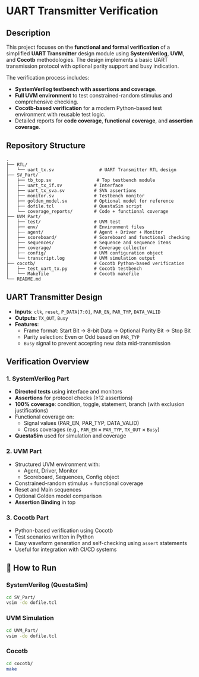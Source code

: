 
# UART Transmitter Verification

## Description

This project focuses on the **functional and formal verification** of a simplified **UART Transmitter** design module using **SystemVerilog**, **UVM**, and **Cocotb** methodologies. The design implements a basic UART transmission protocol with optional parity support and busy indication.

The verification process includes:
- **SystemVerilog testbench with assertions and coverage**.
- **Full UVM environment** to test constrained-random stimulus and comprehensive checking.
- **Cocotb-based verification** for a modern Python-based test environment with reusable test logic.
- Detailed reports for **code coverage**, **functional coverage**, and **assertion coverage**.

## Repository Structure

```
.
├── RTL/
│   └── uart_tx.sv                 # UART Transmitter RTL design
├── SV_Part/
│   ├── tb_top.sv                 # Top testbench module
│   ├── uart_tx_if.sv            # Interface
│   ├── uart_tx_sva.sv           # SVA assertions
│   ├── monitor.sv               # Testbench monitor
│   ├── golden_model.sv          # Optional model for reference
│   ├── dofile.tcl               # QuestaSim script
│   └── coverage_reports/        # Code + functional coverage
├── UVM_Part/
│   ├── test/                    # UVM test
│   ├── env/                     # Environment files
│   ├── agent/                   # Agent + Driver + Monitor
│   ├── scoreboard/              # Scoreboard and functional checking
│   ├── sequences/               # Sequence and sequence items
│   ├── coverage/                # Coverage collector
│   ├── config/                  # UVM configuration object
│   └── transcript.log           # UVM simulation output
├── cocotb/                      # Cocotb Python-based verification
│   ├── test_uart_tx.py          # Cocotb testbench
│   └── Makefile                 # Cocotb makefile
└── README.md
```

## UART Transmitter Design

- **Inputs**: `clk`, `reset`, `P_DATA[7:0]`, `PAR_EN`, `PAR_TYP`, `DATA_VALID`
- **Outputs**: `TX_OUT`, `Busy`
- **Features**:
  - Frame format: Start Bit → 8-bit Data → Optional Parity Bit → Stop Bit
  - Parity selection: Even or Odd based on `PAR_TYP`
  - `Busy` signal to prevent accepting new data mid-transmission

## Verification Overview

### 1. **SystemVerilog Part**
- **Directed tests** using interface and monitors
- **Assertions** for protocol checks (≥12 assertions)
- **100% coverage**: condition, toggle, statement, branch (with exclusion justifications)
- Functional coverage on:
  - Signal values (PAR_EN, PAR_TYP, DATA_VALID)
  - Cross coverages (e.g., `PAR_EN` × `PAR_TYP`, `TX_OUT` × `Busy`)
- **QuestaSim** used for simulation and coverage

### 2. **UVM Part**
- Structured UVM environment with:
  - Agent, Driver, Monitor
  - Scoreboard, Sequences, Config object
- Constrained-random stimulus + functional coverage
- Reset and Main sequences
- Optional Golden model comparison
- **Assertion Binding** in top

### 3. **Cocotb Part**
- Python-based verification using Cocotb
- Test scenarios written in Python
- Easy waveform generation and self-checking using `assert` statements
- Useful for integration with CI/CD systems

## 🚀 How to Run

### SystemVerilog (QuestaSim)
```bash
cd SV_Part/
vsim -do dofile.tcl
```

### UVM Simulation
```bash
cd UVM_Part/
vsim -do dofile.tcl
```

### Cocotb
```bash
cd cocotb/
make
```
